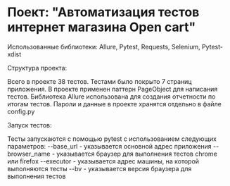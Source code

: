 # Поект: "Автоматизация тестов интернет магазина Open cart"

Использованные библиотеки:
Allure,
Pytest,
Requests,
Selenium,
Pytest-xdist

Структура проекта:

Всего в проекте 38 тестов. Тестами было покрыто 7 страниц приложения.
В проекте применен паттерн PageObject для написания тестов. Библиотека Allure
использована для создания отчетности по итогам тестов. Пароли и данные в проекте хранятся
отдельно в файле config.py

Запуск тестов:

Тесты запускаются с помощью pytest с использованием следующих параметров:
--base_url - указывается основной адрес приложения
--browser_name - указывается браузер для выполнения тестов chrome или firefox
--executor - указывается адрес машины, на которой выполняются тесты
--bv - указывается версия браузера для выполнения тестов
